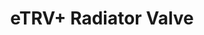 ---
date_added: 2020-10-14
vendor: Saswell
model: SEA801-Zigbee 
title: eTRV+ Radiator Valve
zigbeemodel: ['GbxAXL2','_TYST11_KGbxAXL2']
category: hvac
supports: temperature, thermostat, battery
mlink: https://www.saswell.com/etrv-smart-radiator-valve-tuya-zigbee-thermostatic-radiator-valve-sea801-zigbee_p103.html
link: https://www.aliexpress.com/item/33024830314.html
link2: https://www.amazon.se/dp/B08QRR7SCW/
compatible: [deconz,z2m]
deconz: 3109
z2m: SEA801-Zigbee/SEA802-Zigbee
---
